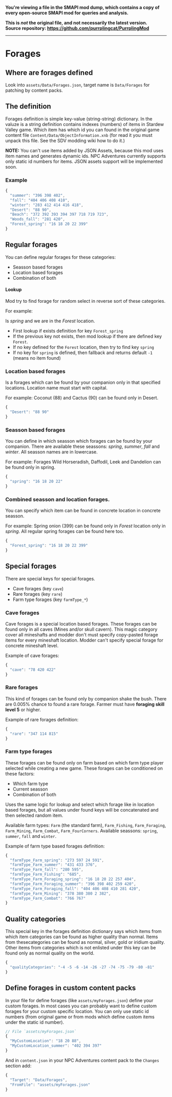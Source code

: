 **You're viewing a file in the SMAPI mod dump, which contains a copy of every open-source SMAPI mod
for queries and analysis.**

**This is _not_ the original file, and not necessarily the latest version.**  
**Source repository: https://github.com/purrplingcat/PurrplingMod**

----

# Forages

## Where are forages defined

Look into `assets/Data/Forages.json`, target name is `Data/Forages` for patching by content packs.

## The definition

Forages definition is simple key-value (string-string) dictionary. In the valuze is a string definition contains indexes (numbers) of items in Stardew Valley game. Which item has which id you can found in the original game content file `Content/Data/ObjectInformation.xnb` (for read it you must unpack this file. See the SDV modding wiki how to do it.)

**NOTE:** You can't use items added by JSON Assets, because this mod uses item names and generates dynamic ids. NPC Adventures currently supports only static id numbers for items. JSON assets support will be implemented soon.

### Example

```js
{
  "summer": "396 398 402",
  "fall": "404 406 408 410",
  "winter": "283 412 414 416 418",
  "Desert": "88 90",
  "Beach": "372 392 393 394 397 718 719 723",
  "Woods_fall": "281 420",
  "Forest_spring": "16 18 20 22 399"
}
```

## Regular forages

You can define regular forages for these categories: 

- Seasson based forages
- Location based forages
- Combination of both

#### Lookup

Mod try to find forage for random select in reverse sort of these categories.

For example:

Is *spring* and we are in the *Forest* location.

- First lookup if exists definition for key `Forest_spring`
- If the previous key not exists, then mod lookup if there are defined key `Forest`.
- If no key defined for the `Forest` location, then try to find key `spring`
- If no key for `spring` is defined, then fallback and returns default `-1` (means no item found)

### Location based forages

Is a forages which can be found by your companion only in that specified locations. Location name must start with capital.

For example: Coconut (88) and Cactus (90) can be found only in Desert.

```js
{
  "Desert": "88 90"
}
```

### Seasson based forages

You can define in which seasson which forages can be found by your companion. There are available these seassons: *spring*, *summer*, *fall* and *winter*. All seasson names are in lowercase.

For example: Forages Wild Horseradish, Daffodil, Leek and Dandelion can be found only in spring.

```js
{
  "spring": "16 18 20 22"
}
```

### Combined seasson and location forages.

You can specify which item can be found in concrete location in concrete seasson.

For example: Spring onion (399) can be found only in *Forest* location only in *spring*. All regular spring forages can be found here too.

```js
{
  "Forest_spring": "16 18 20 22 399"
}
```

## Special forages

There are special keys for special forages.

- Cave forages (key `cave`)
- Rare forages (key `rare`)
- Farm type forages (key `farmType_*`)

### Cave forages

Cave forages is a special location based forages. These forages can be found only in all caves (Mines and/or skull cavern). This magic category cover all mineshafts and modder don't must specify copy-pasted forage items for every mineshaft location. Modder can't specify special forage for concrete mineshaft level.

Example of cave forages:

```js
{
  "cave": "78 420 422"
}
```

### Rare forages

This kind of forages can be found only by companion shake the bush. There are 0.005% chance to found a rare forage. Farmer must have **foraging skill level 5** or higher.

Example of rare forages definition:

```js
{
  "rare": "347 114 815"
}
```

### Farm type forages

These forages can be found only on farm based on which farm type player selected while creating a new game. These forages can be conditioned on these factors:

- Which farm type
- Current seasson
- Combination of both

Uses the same logic for lookup and select which forage like in location based forages, but all values under found keys will be concatenated and then selected random item.

Available farm types: `Farm` (the standard farm), `Farm_Fishing`, `Farm_Foraging`, `Farm_Mining`, `Farm_Combat`, `Farm_FourCorners`.
Available seassons: `spring`, `summer`, `fall` and `winter`.

Example of farm type based forages definition:

```js
{
  "farmType_Farm_spring": "273 597 24 591",
  "farmType_Farm_summer": "431 433 376",
  "farmType_Farm_fall": "280 595",
  "farmType_Farm_Fishing": "685",
  "farmType_Farm_Foraging_spring": "16 18 20 22 257 404",
  "farmType_Farm_Foraging_summer": "396 398 402 259 420",
  "farmType_Farm_Foraging_fall": "404 406 408 410 281 420",
  "farmType_Farm_Mining": "378 380 380 2 382",
  "farmType_Farm_Combat": "766 767"
}
```

## Quality categories

This special key in the forages definition dictionary says which items from which item categories can be found as higher quality than normal. Items from thesecategories can be found as normal, silver, gold or iridium quality. Other items from categories which is not enlisted under this key can be found only as normal quality on the world.

```js
{
  "qualityCategories": "-4 -5 -6 -14 -26 -27 -74 -75 -79 -80 -81"
}
```

## Define forages in custom content packs

In your file for define forages (like `assets/myForages.json`) define your custom forages. In most cases you can probably want to define custom forages for your custom specific location. You can only use static id numbers (from original game or from mods which define custom items under the static id number).

```js
// File `assets/myForages.json`
{
  "MyCustomLocation": "18 20 88",
  "MyCustomLocation_summer": "402 394 397"
}
```

And in `content.json` in your NPC Adventures content pack to the `Changes` section add:

```js
{
  "Target": "Data/Forages",
  "FromFile": "assets/myForages.json"
}
```
